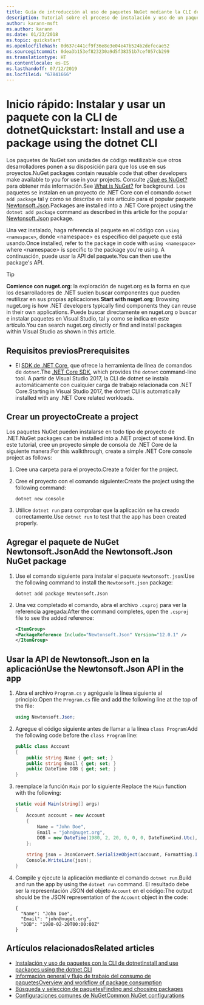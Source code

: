 ```yaml
---
title: Guía de introducción al uso de paquetes NuGet mediante la CLI de dotnet
description: Tutorial sobre el proceso de instalación y uso de un paquete NuGet en un proyecto de .NET Core.
author: karann-msft
ms.author: karann
ms.date: 01/23/2018
ms.topic: quickstart
ms.openlocfilehash: 0d637c441cf9f36e8e3e04e47b524b2defecae52
ms.sourcegitcommit: 0dea3b153ef823230a9d5f38351b7cef057cb299
ms.translationtype: HT
ms.contentlocale: es-ES
ms.lasthandoff: 07/12/2019
ms.locfileid: "67841666"
---
```

# <a name="quickstart-install-and-use-a-package-using-the-dotnet-cli"></a><span data-ttu-id="40851-103">Inicio rápido: Instalar y usar un paquete con la CLI de dotnet</span><span class="sxs-lookup"><span data-stu-id="40851-103">Quickstart: Install and use a package using the dotnet CLI</span></span>

<span data-ttu-id="40851-104">Los paquetes de NuGet son unidades de código reutilizable que otros desarrolladores ponen a su disposición para que los use en sus proyectos.</span><span class="sxs-lookup"><span data-stu-id="40851-104">NuGet packages contain reusable code that other developers make available to you for use in your projects.</span></span> <span data-ttu-id="40851-105">Consulte [¿Qué es NuGet?](../What-is-NuGet.md) para obtener más información.</span><span class="sxs-lookup"><span data-stu-id="40851-105">See [What is NuGet?](../What-is-NuGet.md) for background.</span></span> <span data-ttu-id="40851-106">Los paquetes se instalan en un proyecto de .NET Core con el comando `dotnet add package` tal y como se describe en este artículo para el popular paquete [Newtonsoft.Json](https://www.nuget.org/packages/Newtonsoft.Json/).</span><span class="sxs-lookup"><span data-stu-id="40851-106">Packages are installed into a .NET Core project using the `dotnet add package` command as described in this article for the popular [Newtonsoft.Json](https://www.nuget.org/packages/Newtonsoft.Json/) package.</span></span>

<span data-ttu-id="40851-107">Una vez instalado, haga referencia al paquete en el código con `using <namespace>`, donde \<namespace\> es específico del paquete que está usando.</span><span class="sxs-lookup"><span data-stu-id="40851-107">Once installed, refer to the package in code with `using <namespace>` where \<namespace\> is specific to the package you're using.</span></span> <span data-ttu-id="40851-108">A continuación, puede usar la API del paquete.</span><span class="sxs-lookup"><span data-stu-id="40851-108">You can then use the package's API.</span></span>

> [!Tip]
> <span data-ttu-id="40851-109">**Comience con nuget.org**: la exploración de nuget.org es la forma en que los desarrolladores de .NET suelen buscar componentes que pueden reutilizar en sus propias aplicaciones.</span><span class="sxs-lookup"><span data-stu-id="40851-109">**Start with nuget.org**: Browsing nuget.org is how .NET developers typically find components they can reuse in their own applications.</span></span> <span data-ttu-id="40851-110">Puede buscar directamente en nuget.org o buscar e instalar paquetes en Visual Studio, tal y como se indica en este artículo.</span><span class="sxs-lookup"><span data-stu-id="40851-110">You can search nuget.org directly or find and install packages within Visual Studio as shown in this article.</span></span>

## <a name="prerequisites"></a><span data-ttu-id="40851-111">Requisitos previos</span><span class="sxs-lookup"><span data-stu-id="40851-111">Prerequisites</span></span>

- <span data-ttu-id="40851-112">El [SDK de .NET Core](https://www.microsoft.com/net/download/), que ofrece la herramienta de línea de comandos de `dotnet`.</span><span class="sxs-lookup"><span data-stu-id="40851-112">The [.NET Core SDK](https://www.microsoft.com/net/download/), which provides the `dotnet` command-line tool.</span></span> <span data-ttu-id="40851-113">A partir de Visual Studio 2017, la CLI de dotnet se instala automáticamente con cualquier carga de trabajo relacionada con .NET Core.</span><span class="sxs-lookup"><span data-stu-id="40851-113">Starting in Visual Studio 2017, the dotnet CLI is automatically installed with any .NET Core related workloads.</span></span>

## <a name="create-a-project"></a><span data-ttu-id="40851-114">Crear un proyecto</span><span class="sxs-lookup"><span data-stu-id="40851-114">Create a project</span></span>

<span data-ttu-id="40851-115">Los paquetes NuGet pueden instalarse en todo tipo de proyecto de .NET.</span><span class="sxs-lookup"><span data-stu-id="40851-115">NuGet packages can be installed into a .NET project of some kind.</span></span> <span data-ttu-id="40851-116">En este tutorial, cree un proyecto simple de consola de .NET Core de la siguiente manera:</span><span class="sxs-lookup"><span data-stu-id="40851-116">For this walkthrough, create a simple .NET Core console project as follows:</span></span>

1. <span data-ttu-id="40851-117">Cree una carpeta para el proyecto.</span><span class="sxs-lookup"><span data-stu-id="40851-117">Create a folder for the project.</span></span>

1. <span data-ttu-id="40851-118">Cree el proyecto con el comando siguiente:</span><span class="sxs-lookup"><span data-stu-id="40851-118">Create the project using the following command:</span></span>

    ```cli
    dotnet new console
    ```

1. <span data-ttu-id="40851-119">Utilice `dotnet run` para comprobar que la aplicación se ha creado correctamente.</span><span class="sxs-lookup"><span data-stu-id="40851-119">Use `dotnet run` to test that the app has been created properly.</span></span>

## <a name="add-the-newtonsoftjson-nuget-package"></a><span data-ttu-id="40851-120">Agregar el paquete de NuGet Newtonsoft.Json</span><span class="sxs-lookup"><span data-stu-id="40851-120">Add the Newtonsoft.Json NuGet package</span></span>

1. <span data-ttu-id="40851-121">Use el comando siguiente para instalar el paquete `Newtonsoft.json`:</span><span class="sxs-lookup"><span data-stu-id="40851-121">Use the following command to install the `Newtonsoft.json` package:</span></span>

    ```cli
    dotnet add package Newtonsoft.Json
    ```

2. <span data-ttu-id="40851-122">Una vez completado el comando, abra el archivo `.csproj` para ver la referencia agregada:</span><span class="sxs-lookup"><span data-stu-id="40851-122">After the command completes, open the `.csproj` file to see the added reference:</span></span>

    ```xml
   <ItemGroup>
    <PackageReference Include="Newtonsoft.Json" Version="12.0.1" />
   </ItemGroup>
    ```

## <a name="use-the-newtonsoftjson-api-in-the-app"></a><span data-ttu-id="40851-123">Usar la API de Newtonsoft.Json en la aplicación</span><span class="sxs-lookup"><span data-stu-id="40851-123">Use the Newtonsoft.Json API in the app</span></span>

1. <span data-ttu-id="40851-124">Abra el archivo `Program.cs` y agréguele la línea siguiente al principio:</span><span class="sxs-lookup"><span data-stu-id="40851-124">Open the `Program.cs` file and add the following line at the top of the file:</span></span>

    ```cs
    using Newtonsoft.Json;
    ```

1. <span data-ttu-id="40851-125">Agregue el código siguiente antes de llamar a la línea `class Program`:</span><span class="sxs-lookup"><span data-stu-id="40851-125">Add the following code before the `class Program` line:</span></span>

    ```cs
    public class Account
    {
        public string Name { get; set; }
        public string Email { get; set; }
        public DateTime DOB { get; set; }
    }
    ```

1. <span data-ttu-id="40851-126">reemplace la función `Main` por lo siguiente:</span><span class="sxs-lookup"><span data-stu-id="40851-126">Replace the `Main` function with the following:</span></span>

    ```cs
    static void Main(string[] args)
    {
        Account account = new Account
        {
            Name = "John Doe",
            Email = "john@nuget.org",
            DOB = new DateTime(1980, 2, 20, 0, 0, 0, DateTimeKind.Utc),
        };

        string json = JsonConvert.SerializeObject(account, Formatting.Indented);
        Console.WriteLine(json);
    }
    ```

1. <span data-ttu-id="40851-127">Compile y ejecute la aplicación mediante el comando `dotnet run`.</span><span class="sxs-lookup"><span data-stu-id="40851-127">Build and run the app by using the `dotnet run` command.</span></span> <span data-ttu-id="40851-128">El resultado debe ser la representación JSON del objeto `Account` en el código:</span><span class="sxs-lookup"><span data-stu-id="40851-128">The output should be the JSON representation of the `Account` object in the code:</span></span>

    ```output
    {
      "Name": "John Doe",
      "Email": "john@nuget.org",
      "DOB": "1980-02-20T00:00:00Z"
    }
    ```

## <a name="related-articles"></a><span data-ttu-id="40851-129">Artículos relacionados</span><span class="sxs-lookup"><span data-stu-id="40851-129">Related articles</span></span>

- [<span data-ttu-id="40851-130">Instalación y uso de paquetes con la CLI de dotnet</span><span class="sxs-lookup"><span data-stu-id="40851-130">Install and use packages using the dotnet CLI</span></span>](../consume-packages/install-use-packages-dotnet-cli.md)
- [<span data-ttu-id="40851-131">Información general y flujo de trabajo del consumo de paquetes</span><span class="sxs-lookup"><span data-stu-id="40851-131">Overview and workflow of package consumption</span></span>](../consume-packages/overview-and-workflow.md)
- [<span data-ttu-id="40851-132">Búsqueda y selección de paquetes</span><span class="sxs-lookup"><span data-stu-id="40851-132">Finding and choosing packages</span></span>](../consume-packages/finding-and-choosing-packages.md)
- [<span data-ttu-id="40851-133">Configuraciones comunes de NuGet</span><span class="sxs-lookup"><span data-stu-id="40851-133">Common NuGet configurations</span></span>](../consume-packages/configuring-nuget-behavior.md)
